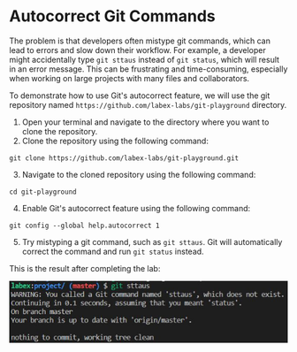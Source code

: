 # Autocorrect Git Commands

The problem is that developers often mistype git commands, which can lead to errors and slow down their workflow. For example, a developer might accidentally type `git sttaus` instead of `git status`, which will result in an error message. This can be frustrating and time-consuming, especially when working on large projects with many files and collaborators.

To demonstrate how to use Git's autocorrect feature, we will use the git repository named `https://github.com/labex-labs/git-playground` directory.

1. Open your terminal and navigate to the directory where you want to clone the repository.
2. Clone the repository using the following command: 

```
git clone https://github.com/labex-labs/git-playground.git
```

3. Navigate to the cloned repository using the following command:

```
cd git-playground
```

4. Enable Git's autocorrect feature using the following command: 

```
git config --global help.autocorrect 1
```

5. Try mistyping a git command, such as `git sttaus`. Git will automatically correct the command and run `git status` instead.

This is the result after completing the lab:

![<result>](assets/challenge-autocorrect-step1-1.jpg)
